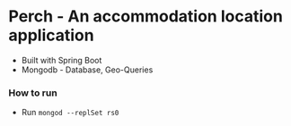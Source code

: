 # Perch - An accommodation location application
* Built with Spring Boot 
* Mongodb - Database, Geo-Queries

### How to run
* Run ```mongod --replSet rs0```